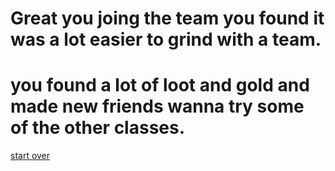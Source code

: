 # Great you joing the team you found it was a lot easier to grind with a team.
# you found a lot of loot and gold and made new friends wanna try some of the other classes.

[start over]()
